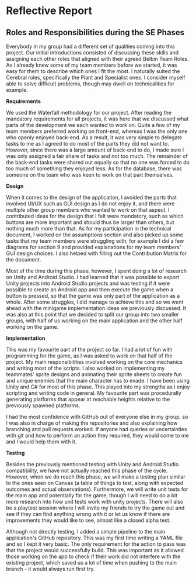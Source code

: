 **Reflective Report**
=====================

Roles and Responsibilities during the SE Phases
-----------------------------------------------

Everybody in my group had a different set of qualities coming into this project. Our initial introductions consisted of discussing these skills and assigning each other roles that aligned with their agreed Belbin Team Roles. As I already knew some of my team members before we started, it was easy for them to describe which ones I fit the most. I naturally suited the Cerebral roles, specifically the Plant and Specialist ones. I consider myself able to solve difficult problems, though may dwell on technicalities for example.


**Requirements**

We used the Waterfall methodology for our project. After reading the mandatory requirements for all projects, it was here that we discussed what parts of the development we each wanted to work on. Quite a few of my team members preferred working on front-end, whereas I was the only one who openly enjoyed back-end. As a result, it was very simple to delegate tasks to me as I agreed to do most of the parts they did not want to. However, since there was a large amount of back-end to do, I made sure I was only assigned a fair share of tasks and not too much. The remainder of the back-end tasks were shared out equally so that no one was forced to do too much of something they enjoyed less. As for the database, there was someone on the team who was keen to work on that part themselves.

**Design**

When it comes to the design of the application, I avoided the parts that involved UI/UX such as GUI design as I do not enjoy it, and there were multiple other group members who wanted to work on that aspect. I contributed ideas for the design that I felt were mandatory, such as which buttons are more important and should thus be larger than others, but nothing much more than that. As for my participation in the technical document, I worked on the assumptions section and also picked up some tasks that my team members were struggling with, for example I did a few diagrams for section 9 and provided explanations for my team members' GUI design choices. I also helped with filling out the Contribution Matrix for the document.

Most of the time during this phase, however, I spent doing a lot of research on Unity and Android Studio. I had learned that it was possible to export Unity projects into Android Studio projects and was testing if it were possible to create an Android app and then execute the game when a button is pressed, so that the game was only part of the application as a whole. After some struggles, I did manage to achieve this and so we went ahead with the minigame implementation ideas we previously discussed. It was also at this point that we decided to split our group into two smaller groups, with half of us working on the main application and the other half working on the game.

**Implementation**

This was my favourite part of the project so far. I had a lot of fun with programming for the game, as I was asked to work on that half of the project. My main responsibilities involved working on the core mechanics and writing most of the scripts. I also worked on implementing my teammates' sprite designs and animating their sprite sheets to create fun and unique enemies that the main character has to evade. I have been using Unity and C# for most of this phase. This played into my strengths as I enjoy scripting and writing code in general. My favourite part was procedurally generating platforms that appear at reachable heights relative to the previously spawned platforms.

I had the most confidence with GitHub out of everyone else in my group, so I was also in charge of making the repositories and also explaining how branching and pull requests worked. If anyone had queries or uncertainties with git and how to perform an action they required, they would come to me and I would help them with it.


**Testing**

Besides the previously mentioned testing with Unity and Android Studio compatibility, we have not actually reached this phase of the cycle. However, when we do reach this phase, we will make a testing plan similar to the ones seen on Canvas (a table of things to test, along with expected outcomes and actual observations). Furthermore, we will write unit tests for the main app and potentially for the game, though I will need to do a bit more research into how unit tests work with unity projects. There will also be a playtest session where I will invite my friends to try the game out and see if they can find anything wrong with it or let us know if there are improvements they would like to see, almost like a closed alpha test.

Although not directly testing, I added a simple pipeline to the main application's GitHub repository. This was my first time writing a YAML file and so I kept it very basic. The only requirement for the action to pass was that the project would successfully build. This was important as it allowed those working on the app to check if their work did not interfere with the existing project, which saved us a lot of time when pushing to the main branch - it would always run first try.